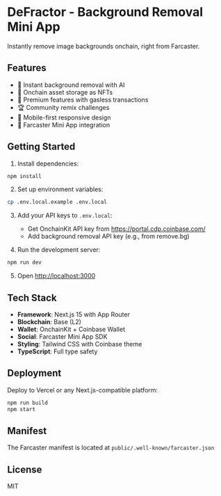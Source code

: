 # DeFractor - Background Removal Mini App

Instantly remove image backgrounds onchain, right from Farcaster.

## Features

- 🎨 Instant background removal with AI
- 🔗 Onchain asset storage as NFTs
- 💎 Premium features with gasless transactions
- 🏆 Community remix challenges
- 📱 Mobile-first responsive design
- 🎯 Farcaster Mini App integration

## Getting Started

1. Install dependencies:
```bash
npm install
```

2. Set up environment variables:
```bash
cp .env.local.example .env.local
```

3. Add your API keys to `.env.local`:
   - Get OnchainKit API key from https://portal.cdp.coinbase.com/
   - Add background removal API key (e.g., from remove.bg)

4. Run the development server:
```bash
npm run dev
```

5. Open [http://localhost:3000](http://localhost:3000)

## Tech Stack

- **Framework**: Next.js 15 with App Router
- **Blockchain**: Base (L2)
- **Wallet**: OnchainKit + Coinbase Wallet
- **Social**: Farcaster Mini App SDK
- **Styling**: Tailwind CSS with Coinbase theme
- **TypeScript**: Full type safety

## Deployment

Deploy to Vercel or any Next.js-compatible platform:

```bash
npm run build
npm start
```

## Manifest

The Farcaster manifest is located at `public/.well-known/farcaster.json`

## License

MIT
